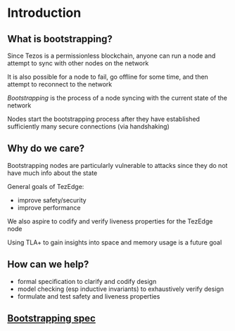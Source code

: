 # Introduction

## What is bootstrapping?

Since Tezos is a permissionless blockchain, anyone can run a node and attempt to sync with other nodes on the network

It is also possible for a node to fail, go offline for some time, and then attempt to reconnect to the network

*Bootstrapping* is the process of a node syncing with the current state of the network

Nodes start the bootstrapping process after they have established sufficiently many secure connections (via handshaking)

## Why do we care?

Bootstrapping nodes are particularly vulnerable to attacks since they do not have much info about the state

General goals of TezEdge:

- improve safety/security
- improve performance

We also aspire to codify and verify liveness properties for the TezEdge node

Using TLA+ to gain insights into space and memory usage is a future goal

## How can we help?

- formal specification to clarify and codify design
- model checking (esp inductive invariants) to exhaustively verify design
- formulate and test safety and liveness properties

## [Bootstrapping spec](./bootstrapping_spec.html)
